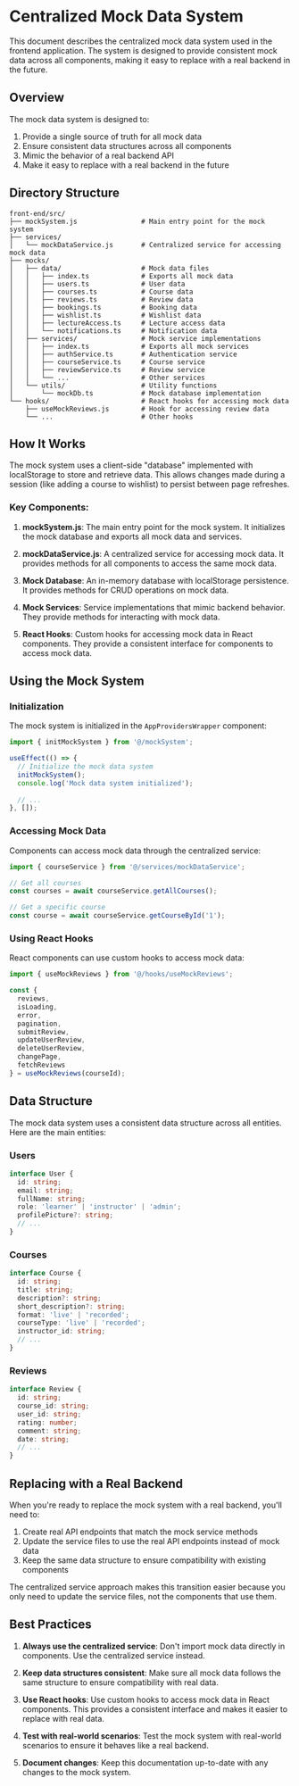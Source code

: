 # Centralized Mock Data System

This document describes the centralized mock data system used in the frontend application. The system is designed to provide consistent mock data across all components, making it easy to replace with a real backend in the future.

## Overview

The mock data system is designed to:

1. Provide a single source of truth for all mock data
2. Ensure consistent data structures across all components
3. Mimic the behavior of a real backend API
4. Make it easy to replace with a real backend in the future

## Directory Structure

```
front-end/src/
├── mockSystem.js                # Main entry point for the mock system
├── services/
│   └── mockDataService.js       # Centralized service for accessing mock data
├── mocks/
│   ├── data/                    # Mock data files
│   │   ├── index.ts             # Exports all mock data
│   │   ├── users.ts             # User data
│   │   ├── courses.ts           # Course data
│   │   ├── reviews.ts           # Review data
│   │   ├── bookings.ts          # Booking data
│   │   ├── wishlist.ts          # Wishlist data
│   │   ├── lectureAccess.ts     # Lecture access data
│   │   └── notifications.ts     # Notification data
│   ├── services/                # Mock service implementations
│   │   ├── index.ts             # Exports all mock services
│   │   ├── authService.ts       # Authentication service
│   │   ├── courseService.ts     # Course service
│   │   ├── reviewService.ts     # Review service
│   │   └── ...                  # Other services
│   └── utils/                   # Utility functions
│       └── mockDb.ts            # Mock database implementation
└── hooks/                       # React hooks for accessing mock data
    ├── useMockReviews.js        # Hook for accessing review data
    └── ...                      # Other hooks
```

## How It Works

The mock system uses a client-side "database" implemented with localStorage to store and retrieve data. This allows changes made during a session (like adding a course to wishlist) to persist between page refreshes.

### Key Components:

1. **mockSystem.js**: The main entry point for the mock system. It initializes the mock database and exports all mock data and services.

2. **mockDataService.js**: A centralized service for accessing mock data. It provides methods for all components to access the same mock data.

3. **Mock Database**: An in-memory database with localStorage persistence. It provides methods for CRUD operations on mock data.

4. **Mock Services**: Service implementations that mimic backend behavior. They provide methods for interacting with mock data.

5. **React Hooks**: Custom hooks for accessing mock data in React components. They provide a consistent interface for components to access mock data.

## Using the Mock System

### Initialization

The mock system is initialized in the `AppProvidersWrapper` component:

```jsx
import { initMockSystem } from '@/mockSystem';

useEffect(() => {
  // Initialize the mock data system
  initMockSystem();
  console.log('Mock data system initialized');
  
  // ...
}, []);
```

### Accessing Mock Data

Components can access mock data through the centralized service:

```jsx
import { courseService } from '@/services/mockDataService';

// Get all courses
const courses = await courseService.getAllCourses();

// Get a specific course
const course = await courseService.getCourseById('1');
```

### Using React Hooks

React components can use custom hooks to access mock data:

```jsx
import { useMockReviews } from '@/hooks/useMockReviews';

const {
  reviews,
  isLoading,
  error,
  pagination,
  submitReview,
  updateUserReview,
  deleteUserReview,
  changePage,
  fetchReviews
} = useMockReviews(courseId);
```

## Data Structure

The mock data system uses a consistent data structure across all entities. Here are the main entities:

### Users

```typescript
interface User {
  id: string;
  email: string;
  fullName: string;
  role: 'learner' | 'instructor' | 'admin';
  profilePicture?: string;
  // ...
}
```

### Courses

```typescript
interface Course {
  id: string;
  title: string;
  description?: string;
  short_description?: string;
  format: 'live' | 'recorded';
  courseType: 'live' | 'recorded';
  instructor_id: string;
  // ...
}
```

### Reviews

```typescript
interface Review {
  id: string;
  course_id: string;
  user_id: string;
  rating: number;
  comment: string;
  date: string;
  // ...
}
```

## Replacing with a Real Backend

When you're ready to replace the mock system with a real backend, you'll need to:

1. Create real API endpoints that match the mock service methods
2. Update the service files to use the real API endpoints instead of mock data
3. Keep the same data structure to ensure compatibility with existing components

The centralized service approach makes this transition easier because you only need to update the service files, not the components that use them.

## Best Practices

1. **Always use the centralized service**: Don't import mock data directly in components. Use the centralized service instead.

2. **Keep data structures consistent**: Make sure all mock data follows the same structure to ensure compatibility with real data.

3. **Use React hooks**: Use custom hooks to access mock data in React components. This provides a consistent interface and makes it easier to replace with real data.

4. **Test with real-world scenarios**: Test the mock system with real-world scenarios to ensure it behaves like a real backend.

5. **Document changes**: Keep this documentation up-to-date with any changes to the mock system.
